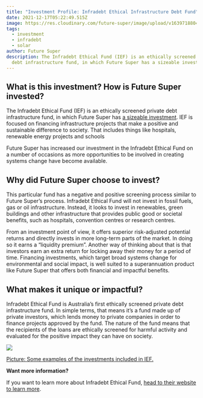 ```yaml
---
title: "Investment Profile: Infradebt Ethical Infrastructure Debt Fund"
date: 2021-12-17T05:22:49.515Z
image: https://res.cloudinary.com/future-super/image/upload/v1639718804/solar-farm.png
tags:
  - investment
  - infradebt
  - solar
author: Future Super
description: The Infradebt Ethical Fund (IEF) is an ethically screened private
  debt infrastructure fund, in which Future Super has a sizeable investment.
---
```


## What is this investment? How is Future Super invested?

The Infradebt Ethical Fund (IEF) is an ethically screened private debt infrastructure fund, in which Future Super has [a sizeable investment](https://www.myfuturesuper.com.au/everything-we-invest-in/). IEF is focused on financing infrastructure projects that make a positive and sustainable difference to society. That includes things like hospitals, renewable energy projects and schools

Future Super has increased our investment in the Infradebt Ethical Fund on a number of occasions as more opportunities to be involved in creating systems change have become available.

## Why did Future Super choose to invest?

This particular fund has a negative and positive screening process similar to Future Super’s process. Infradebt Ethical Fund will not invest in fossil fuels, gas or oil infrastructure. Instead, it looks to invest in renewables, green buildings and other infrastructure that provides public good or societal benefits, such as hospitals, convention centres or research centres.

From an investment point of view, it offers superior risk-adjusted potential returns and directly invests in more long-term parts of the market. In doing so it earns a “liquidity premium”. Another way of thinking about that is that investors earn an extra return for locking away their money for a period of time. Financing investments, which target broad systems change for environmental and social impact, is well suited to a superannuation product like Future Super that offers both financial and impactful benefits.

## What makes it unique or impactful?

Infradebt Ethical Fund is Australia’s first ethically screened private debt infrastructure fund. In simple terms, that means it’s a fund made up of private investors, which lends money to private companies in order to finance projects approved by the fund. The nature of the fund means that the recipients of the loans are ethically screened for harmful activity and evaluated for the positive impact they can have on society.

![](https://lh4.googleusercontent.com/3OnxYMSHDHF01ZIF1ZViq3tB2XDGveL7zOchyVkYJvlDP2NFCcxghsOAn7hmpdlKkHjAmHnkra_u2ziT_tCut93vzOAFj2rECNHBYvA0jVaGT1cJXE8Ex1wjK4pEU-myB4a0urNa)

[Picture: Some examples of the investments included in IEF.](https://www.infradebt.com.au/ethical-fund)

**Want more information?**

If you want to learn more about Infradebt Ethical Fund, [head to their website to learn more](https://www.infradebt.com.au/ethical-fund).
